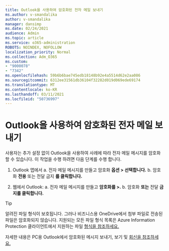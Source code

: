 ```yaml
---
title: Outlook을 사용하여 암호화된 전자 메일 보내기
ms.author: v-smandalika
author: v-smandalika
manager: dansimp
ms.date: 02/24/2021
audience: Admin
ms.topic: article
ms.service: o365-administration
ROBOTS: NOINDEX, NOFOLLOW
localization_priority: Normal
ms.collection: Adm_O365
ms.custom:
- "9000078"
- "7342"
ms.openlocfilehash: 59b6b6bae745edb18148b92e4a5514d62e2aa086
ms.sourcegitcommit: 6312ee31561db36104f32282d019d069ede69174
ms.translationtype: MT
ms.contentlocale: ko-KR
ms.lasthandoff: 03/11/2021
ms.locfileid: "50736997"
---
```

# <a name="send-encrypted-email-using-outlook"></a>Outlook을 사용하여 암호화된 전자 메일 보내기

사용자는 추가 설정 없이 Outlook을 사용하여 사례에 따라 전자 메일 메시지를 암호화할 수 있습니다. 이 작업을 수행 하려면 다음 단계를 수행 합니다.

1. Outlook 앱에서 a. 전자 메일 메시지를 만들고 암호화 **옵션 > 선택합니다.** 
    b. 암호화 **전용** 또는 전달 금지 **를 클릭합니다.**

2. 웹에서 Outlook: a. 전자 메일 메시지를 만들고 **암호화를 >.**
    b. 암호화 **또는** 전달 **금지를 클릭합니다.**

> [!TIP]
> 알려진 파일 형식이 보호됩니다. 그러나 비즈니스용 OneDrive에서 첨부 파일로 전송된 파일은 암호화되지 않습니다. 지원되는 모든 파일 형식 목록은 Azure Information Protection 클라이언트에서 지원하는 파일 [형식을 참조하세요.](https://docs.microsoft.com/azure/information-protection/rms-client/client-admin-guide-file-types)

자세한 내용은 PC용 Outlook에서 암호화된 메시지 보내기, 보기 및 [회신을 참조하세요.](https://support.microsoft.com/topic/send-view-and-reply-to-encrypted-messages-in-outlook-for-pc-eaa43495-9bbb-4fca-922a-df90dee51980)



